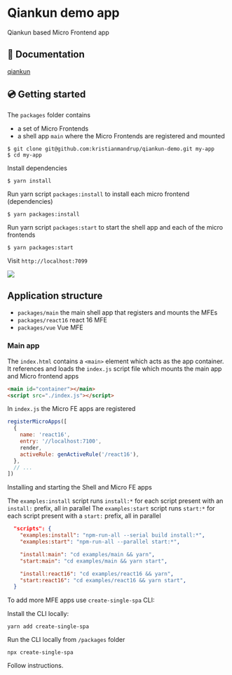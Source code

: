 # Qiankun demo app

Qiankun based Micro Frontend app

## 📖 Documentation

[qiankun](https://qiankun.umijs.org/)

## 💿 Getting started

The `packages` folder contains 

- a set of Micro Frontends
- a shell app `main` where the Micro Frontends are registered and mounted

```shell
$ git clone git@github.com:kristianmandrup/qiankun-demo.git my-app
$ cd my-app
```

Install dependencies

```shell
$ yarn install
```

Run yarn script `packages:install` to install each micro frontend (dependencies)

```shell
$ yarn packages:install
```

Run yarn script `packages:start` to start the shell app and each of the micro frontends

```shell
$ yarn packages:start
```

Visit `http://localhost:7099`

![](./examples/example.gif)

## Application structure

- `packages/main` the main shell app that registers and mounts the MFEs
- `packages/react16` react 16 MFE
- `packages/vue` Vue MFE

### Main app

The `index.html` contains a `<main>` element which acts as the app container. It references and loads the `index.js` script file which mounts the main app and Micro frontend apps

```html
<main id="container"></main>
<script src="./index.js"></script>
```

In `index.js` the Micro FE apps are registered

```js
registerMicroApps([
  {
    name: 'react16',
    entry: '//localhost:7100',
    render,
    activeRule: genActiveRule('/react16'),
  },
  // ...
])
```

Installing and starting the Shell and Micro FE apps

The `examples:install` script runs `install:*` for each script present with an `install:` prefix, all in parallel The `examples:start` script runs `start:*` for each script present with a `start:` prefix, all in parallel

```json
  "scripts": {
    "examples:install": "npm-run-all --serial build install:*",
    "examples:start": "npm-run-all --parallel start:*",

    "install:main": "cd examples/main && yarn",
    "start:main": "cd examples/main && yarn start",

    "install:react16": "cd examples/react16 && yarn",
    "start:react16": "cd examples/react16 && yarn start",
  }
```

To add more MFE apps use `create-single-spa` CLI:

Install the CLI locally:

`yarn add create-single-spa`

Run the CLI locally from `/packages` folder

`npx create-single-spa`

Follow instructions.
